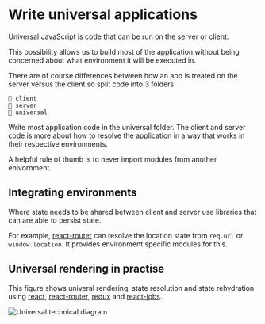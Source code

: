 # Write universal applications

Universal JavaScript is code that can be run on the server or client.

This possibility allows us to build most of the application without being concerned about what environment it will be executed in.

There are of course differences between how an app is treated on the server versus the client so split code into 3 folders:

```
📁 client
📁 server
📁 universal
```

Write most application code in the universal folder. The client and server code is more about how to resolve the application in a way that works in their respective environments.

A helpful rule of thumb is to never import modules from another enivornment.

## Integrating environments

Where state needs to be shared between client and server use libraries that can are able to persist state.

For example, [react-router](https://github.com/ReactTraining/react-router) can resolve the location state from `req.url` or `window.location`. It provides environment specific modules for this.

## Universal rendering in practise

This figure shows univeral rendering, state resolution and state rehydration using [react](https://facebook.github.io/react/), [react-router](https://github.com/ReactTraining/react-router), [redux](http://redux.js.org/) and [react-jobs](https://github.com/ctrlplusb/react-jobs).

![Universal technical diagram](https://i.imgur.com/jYSe0ke.png)
